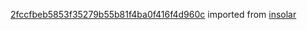 [2fccfbeb5853f35279b55b81f4ba0f416f4d960c](https://github.com/insolar/insolar/commit/2fccfbeb5853f35279b55b81f4ba0f416f4d960c) imported from [insolar](https://github.com/insolar/insolar)

